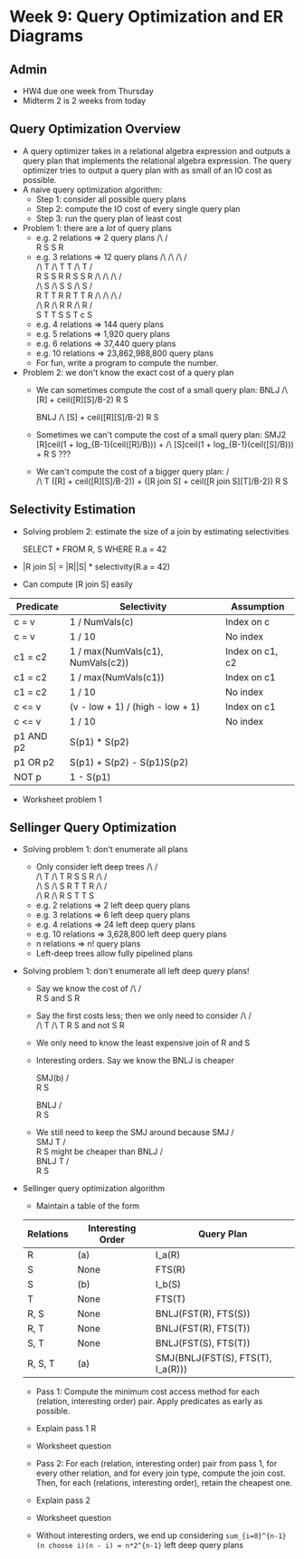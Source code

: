# Week 9: Query Optimization and ER Diagrams

## Admin
- HW4 due one week from Thursday
- Midterm 2 is 2 weeks from today

## Query Optimization Overview
- A query optimizer takes in a relational algebra expression and outputs a
  query plan that implements the relational algebra expression. The query
  optimizer tries to output a query plan with as small of an IO cost as
  possible.
- A naive query optimization algorithm:
    - Step 1: consider all possible query plans
    - Step 2: compute the IO cost of every single query plan
    - Step 3: run the query plan of least cost
- Problem 1: there are a *lot* of query plans
    - e.g. 2 relations => 2 query plans
         /\   /\
        R  S S  R
    - e.g. 3 relations => 12 query plans
          /\    /\    /\    /\
         /\ T  /\ T  T /\  T /\
        R  S  S  R    R  S  S  R
          /\    /\    /\    /\
         /\ S  /\ S  S /\  S /\
        R  T  T  R    R  T  T  R
          /\    /\    /\    /\
         /\ R  /\ R  R /\  R /\
        S  T  T  S    S  T  c  S
    - e.g. 4 relations => 144 query plans
    - e.g. 5 relations => 1,920 query plans
    - e.g. 6 relations => 37,440 query plans
    - e.g. 10 relations => 23,862,988,800 query plans
    - For fun, write a program to compute the number.
- Problem 2: we don't know the exact cost of a query plan
    - We can sometimes compute the cost of a small query plan:
        BNLJ
         /\    [R] + ceil([R][S]/B-2)
        R  S

        BNLJ
         /\    [S] + ceil([R][S]/B-2)
        R  S
    - Sometimes we can't compute the cost of a small query plan:
         SMJ2   [R]ceil(1 + log_{B-1}(ceil([R]/B))) +
         /\     [S]ceil(1 + log_{B-1}(ceil([S]/B))) +
        R  S    ???
    - We can't compute the cost of a bigger query plan:
          /\
         /\ T  ([R] + ceil([R][S]/B-2)) + ([R join S] + ceil([R join S][T]/B-2))
        R  S

## Selectivity Estimation
- Solving problem 2: estimate the size of a join by estimating selectivities

    SELECT *
    FROM R, S
    WHERE R.a = 42

- |R join S| = |R||S| * selectivity(R.a = 42)
- Can compute [R join S] easily

| Predicate | Selectivity                       | Assumption      |
| --------- | --------------------------------- | --------------- |
| c = v     | 1 / NumVals(c)                    | Index on c      |
| c = v     | 1 / 10                            | No index        |
| c1 = c2   | 1 / max(NumVals(c1), NumVals(c2)) | Index on c1, c2 |
| c1 = c2   | 1 / max(NumVals(c1))              | Index on c1     |
| c1 = c2   | 1 / 10                            | No index        |
| c <= v    | (v - low + 1) / (high - low + 1)  | Index on c1     |
| c <= v    | 1 / 10                            | No index        |
| p1 AND p2 | S(p1) * S(p2)                     |                 |
| p1 OR p2  | S(p1) + S(p2) - S(p1)S(p2)        |                 |
| NOT p     | 1 - S(p1)                         |                 |

- Worksheet problem 1

## Sellinger Query Optimization
- Solving problem 1: don't enumerate all plans
    - Only consider left deep trees
          /\    /\
         /\ T  /\ T
        R  S  S  R
          /\    /\
         /\ S  /\ S
        R  T  T  R
          /\    /\
         /\ R  /\ R
        S  T  T  S
    - e.g. 2 relations => 2 left deep query plans
    - e.g. 3 relations => 6 left deep query plans
    - e.g. 4 relations => 24 left deep query plans
    - e.g. 10 relations => 3,628,800 left deep query plans
    - n relations => n! query plans
    - Left-deep trees allow fully pipelined plans
- Solving problem 1: don't enumerate all left deep query plans!
    - Say we know the cost of
         /\         /\
        R  S  and  S  R
    - Say the first costs less; then we only need to consider
          /\                /\
         /\ T              /\ T
        R  S    and not   S  R
    - We only need to know the least expensive join of R and S
    - Interesting orders. Say we know the BNLJ is cheaper

        SMJ(b)
         /\
        R  S

        BNLJ
         /\
        R  S
    - We still need to keep the SMJ around because
           SMJ
           /\
         SMJ T
         /\
        R  S
      might be cheaper than
           BNLJ
           / \
         BNLJ T
         /\
        R  S
- Sellinger query optimization algorithm
    - Maintain a table of the form

    | Relations | Interesting Order | Query Plan                        |
    | --------- | ----------------- | --------------------------------- |
    | R         | (a)               | I_a(R)                            |
    | S         | None              | FTS(R)                            |
    | S         | (b)               | I_b(S)                            |
    | T         | None              | FTS(T)                            |
    | R, S      | None              | BNLJ(FST(R), FTS(S))              |
    | R, T      | None              | BNLJ(FST(R), FTS(T))              |
    | S, T      | None              | BNLJ(FST(S), FTS(T))              |
    | R, S, T   | (a)               | SMJ(BNLJ(FST(S), FTS(T), I_a(R))) |

    - Pass 1: Compute the minimum cost access method for each (relation,
      interesting order) pair. Apply predicates as early as possible.
    - Explain pass 1 R
    - Worksheet question

    - Pass 2: For each (relation, interesting order) pair from pass 1, for
      every other relation, and for every join type, compute the join cost.
      Then, for each (relations, interesting order), retain the cheapest one.
    - Explain pass 2
    - Worksheet question

    - Without interesting orders, we end up considering `sum_{i=0}^{n-1} (n
      choose i)(n - i) = n*2^{n-1}` left deep query plans
